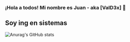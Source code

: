 ### ¡Hola a todos! Mi nombre es Juan - aka [ValD3x] 👋

## Soy ing en sistemas

![Anurag's GitHub stats](https://github-readme-stats.vercel.app/api?username=valdex55&show_icons=true&theme=radical)